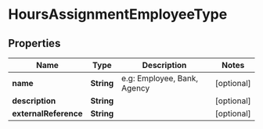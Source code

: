 

# HoursAssignmentEmployeeType

## Properties

Name | Type | Description | Notes
------------ | ------------- | ------------- | -------------
**name** | **String** | e.g: Employee, Bank, Agency |  [optional]
**description** | **String** |  |  [optional]
**externalReference** | **String** |  |  [optional]



